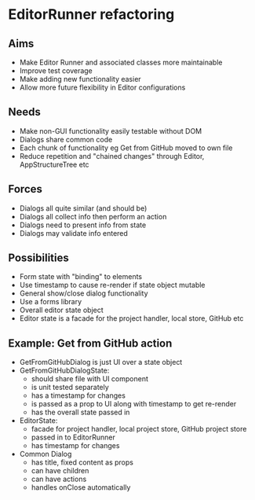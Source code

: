 EditorRunner refactoring
========================

Aims
----

- Make Editor Runner and associated classes more maintainable
- Improve test coverage
- Make adding new functionality easier
- Allow more future flexibility in Editor configurations

Needs
-----

- Make non-GUI functionality easily testable without DOM
- Dialogs share common code
- Each chunk of functionality eg Get from GitHub moved to own file
- Reduce repetition and "chained changes" through Editor, AppStructureTree etc

Forces
------

- Dialogs all quite similar (and should be)
- Dialogs all collect info then perform an action
- Dialogs need to present info from state
- Dialogs may validate info entered

Possibilities
-------------

- Form state with "binding" to elements
- Use timestamp to cause re-render if state object mutable
- General show/close dialog functionality
- Use a forms library
- Overall editor state object
- Editor state is a facade for the project handler, local store, GitHub etc

Example: Get from GitHub action
-------------------------------

- GetFromGitHubDialog is just UI over a state object
- GetFromGitHubDialogState:
  - should share file with UI component
  - is unit tested separately
  - has a timestamp for changes
  - is passed as a prop to UI along with timestamp to get re-render
  - has the overall state passed in
- EditorState:
  - facade for project handler, local project store, GitHub project store
  - passed in to EditorRunner
  - has timestamp for changes
- Common Dialog
  - has title, fixed content as props
  - can have children
  - can have actions
  - handles onClose automatically